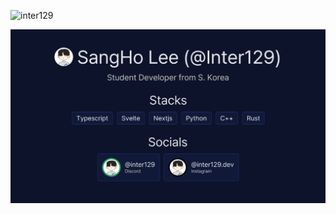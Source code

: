 <p align="left"> <img src="https://komarev.com/ghpvc/?username=inter129&label=Profile%20views&color=0e75b6&style=flat" alt="inter129" /> </p>

<img src="/profile_new.svg" alt="inter129" />
